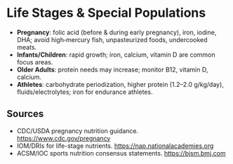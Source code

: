 # Life Stages & Special Populations

- **Pregnancy**: folic acid (before & during early pregnancy), iron, iodine, DHA; avoid high‑mercury fish, unpasteurized foods, undercooked meats.
- **Infants/Children**: rapid growth; iron, calcium, vitamin D are common focus areas.
- **Older Adults**: protein needs may increase; monitor B12, vitamin D, calcium.
- **Athletes**: carbohydrate periodization, higher protein (1.2–2.0 g/kg/day), fluids/electrolytes; iron for endurance athletes.

## Sources
- CDC/USDA pregnancy nutrition guidance. https://www.cdc.gov/pregnancy
- IOM/DRIs for life-stage nutrients. https://nap.nationalacademies.org
- ACSM/IOC sports nutrition consensus statements. https://bjsm.bmj.com

